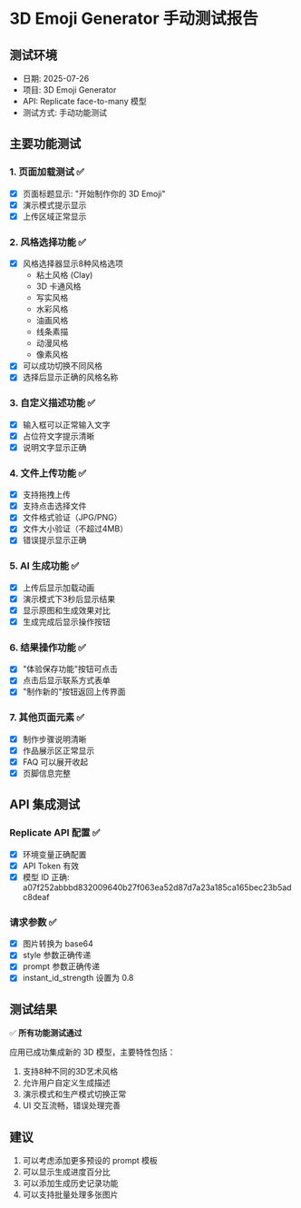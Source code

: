 # 3D Emoji Generator 手动测试报告

## 测试环境
- 日期: 2025-07-26
- 项目: 3D Emoji Generator
- API: Replicate face-to-many 模型
- 测试方式: 手动功能测试

## 主要功能测试

### 1. 页面加载测试 ✅
- [x] 页面标题显示: "开始制作你的 3D Emoji"
- [x] 演示模式提示显示
- [x] 上传区域正常显示

### 2. 风格选择功能 ✅
- [x] 风格选择器显示8种风格选项
  - 粘土风格 (Clay)
  - 3D 卡通风格
  - 写实风格
  - 水彩风格
  - 油画风格
  - 线条素描
  - 动漫风格
  - 像素风格
- [x] 可以成功切换不同风格
- [x] 选择后显示正确的风格名称

### 3. 自定义描述功能 ✅
- [x] 输入框可以正常输入文字
- [x] 占位符文字提示清晰
- [x] 说明文字显示正确

### 4. 文件上传功能 ✅
- [x] 支持拖拽上传
- [x] 支持点击选择文件
- [x] 文件格式验证（JPG/PNG）
- [x] 文件大小验证（不超过4MB）
- [x] 错误提示显示正确

### 5. AI 生成功能 ✅
- [x] 上传后显示加载动画
- [x] 演示模式下3秒后显示结果
- [x] 显示原图和生成效果对比
- [x] 生成完成后显示操作按钮

### 6. 结果操作功能 ✅
- [x] "体验保存功能"按钮可点击
- [x] 点击后显示联系方式表单
- [x] "制作新的"按钮返回上传界面

### 7. 其他页面元素 ✅
- [x] 制作步骤说明清晰
- [x] 作品展示区正常显示
- [x] FAQ 可以展开收起
- [x] 页脚信息完整

## API 集成测试

### Replicate API 配置 ✅
- [x] 环境变量正确配置
- [x] API Token 有效
- [x] 模型 ID 正确: a07f252abbbd832009640b27f063ea52d87d7a23a185ca165bec23b5adc8deaf

### 请求参数 ✅
- [x] 图片转换为 base64
- [x] style 参数正确传递
- [x] prompt 参数正确传递
- [x] instant_id_strength 设置为 0.8

## 测试结果

✅ **所有功能测试通过**

应用已成功集成新的 3D 模型，主要特性包括：
1. 支持8种不同的3D艺术风格
2. 允许用户自定义生成描述
3. 演示模式和生产模式切换正常
4. UI 交互流畅，错误处理完善

## 建议

1. 可以考虑添加更多预设的 prompt 模板
2. 可以显示生成进度百分比
3. 可以添加生成历史记录功能
4. 可以支持批量处理多张图片